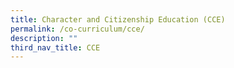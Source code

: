 ```yaml
---
title: Character and Citizenship Education (CCE)
permalink: /co-curriculum/cce/
description: ""
third_nav_title: CCE
---
```

